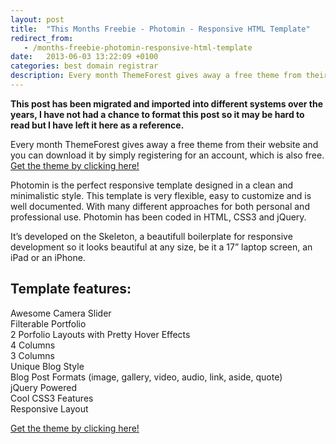 ```yaml
---
layout: post
title:  "This Months Freebie - Photomin - Responsive HTML Template"
redirect_from:
   - /months-freebie-photomin-responsive-html-template
date:   2013-06-03 13:22:09 +0100
categories: best domain registrar
description: Every month ThemeForest gives away a free theme from their website and you can download it by simply registering for an account, which is also free....
---
```


**This post has been migrated and imported into different systems over the years, I have not had a chance to format this post so it may be hard to read but I have left it here as a reference.**

Every month ThemeForest gives away a free theme from their website and you can download it by simply registering for an account, which is also free. [Get the theme by clicking here!](http://themeforest.net/item/photomin-responsive-html-template/2430382?WT.ac=free_file&WT.seg_1=free_file&WT.z_author=ZERGE&ref=bigideaguy "Photomin - Responsive HTML Template")  
  
 Photomin is the perfect responsive template designed in a clean and minimalistic style. This template is very flexible, easy to customize and is well documented. With many different approaches for both personal and professional use. Photomin has been coded in HTML, CSS3 and jQuery.  
  
 It’s developed on the Skeleton, a beautifull boilerplate for responsive development so it looks beautiful at any size, be it a 17” laptop screen, an iPad or an iPhone.

## Template features:

  
 Awesome Camera Slider  
 Filterable Portfolio  
 2 Porfolio Layouts with Pretty Hover Effects  
 4 Columns  
 3 Columns  
 Unique Blog Style  
 Blog Post Formats (image, gallery, video, audio, link, aside, quote)  
 jQuery Powered  
 Cool CSS3 Features  
 Responsive Layout  
  
[Get the theme by clicking here!](http://themeforest.net/item/photomin-responsive-html-template/2430382?WT.ac=free_file&WT.seg_1=free_file&WT.z_author=ZERGE&ref=bigideaguy "Photomin - Responsive HTML Template")